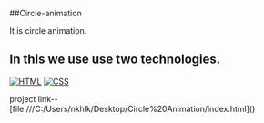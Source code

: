 ##Circle-animation 

It is circle animation. 
<h2>In this we use use two technologies.</h2>
<p>
  <a href="https://www.w3schools.com/html/"> <img src="https://img.icons8.com/color/70/000000/html-5--v1.png" alt="HTML" /></a>
  <a href="https://www.w3schools.com/css/"> <img src="https://img.icons8.com/color/70/000000/css3.png" alt="CSS" /></a>
  
</p>
project link--[file:///C:/Users/nkhlk/Desktop/Circle%20Animation/index.html]()
